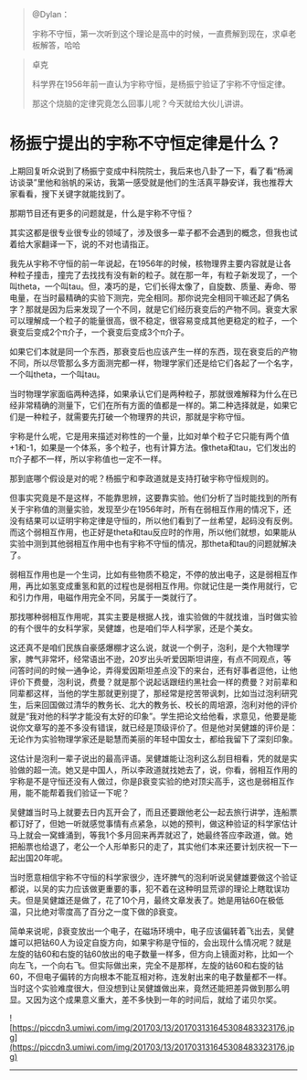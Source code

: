 > @Dylan：
> 
> 宇称不守恒，第一次听到这个理论是高中的时候，一直费解到现在，求卓老板解答，哈哈

> 卓克
> 
> 科学界在1956年前一直认为宇称守恒，是杨振宁验证了宇称不守恒定律。
> 
> 那这个烧脑的定律究竟怎么回事儿呢？今天就给大伙儿讲讲。

# 杨振宁提出的宇称不守恒定律是什么？

上期回复听众说到了杨振宁变成中科院院士，我后来也八卦了一下，看了看“杨澜访谈录”里他和翁帆的采访，我第一感受就是他们的生活真平静安详，我也推荐大家看看，搜下关键字就能找到了。

那期节目还有更多的问题就是，什么是宇称不守恒？

其实这都是很专业很专业的领域了，涉及很多一辈子都不会遇到的概念，但我也试着给大家翻译一下，说的不对也请指正。

我先从宇称不守恒的前一年说起，在1956年的时候，核物理界主要内容就是让各种粒子撞击，撞完了去找找有没有新的粒子。就在那一年，有粒子新发现了，一个叫theta，一个叫tau。但，凑巧的是，它们长得太像了，自旋数、质量、寿命、带电量，在当时最精确的实验下测完，完全相同。那你说完全相同干嘛还起了俩名字？那就是因为后来发现了一个不同，就是它们经历衰变后的产物不同。衰变大家可以理解成一个粒子的能量很高，很不稳定，很容易变成其他更稳定的粒子，一个衰变后变成2个π介子，一个衰变后变成3个π介子。

如果它们本就是同一个东西，那衰变后也应该产生一样的东西，现在衰变后的产物不同，所以尽管那么多方面测完都一样，物理学家们还是给它们各起了一个名字，一个叫theta，一个叫tau。

当时物理学家面临两种选择，如果承认它们是两种粒子，那就很难解释为什么在已经非常精确的测量下，它们在所有方面的值都是一样的。第二种选择就是，如果它们是一种粒子，就需要先打破一个物理界的共识，那就是宇称守恒。

宇称是什么呢，它是用来描述对称性的一个量，比如对单个粒子它只能有两个值+1和-1，如果是一个体系，多个粒子，也有计算方法。像theta和tau，它们发出的π介子都不一样，所以宇称值也一定不一样。

那到底哪个假设是对的呢？杨振宁和李政道就是支持打破宇称守恒规则的。

但事实究竟是不是这样，不能靠思辨，这要靠实验。他们分析了当时能找到的所有关于宇称值的测量实验，发现至少在1956年时，所有在弱相互作用的情况下，还没有结果可以证明宇称定律是守恒的，所以他们看到了一丝希望，起码没有反例。而这个弱相互作用，也正好是theta和tau反应时的作用，所以他们就想，如果能从实验中测到其他弱相互作用中也有宇称不守恒的情况，那theta和tau的问题就解决了。

弱相互作用也是一个生词，比如有些物质不稳定，不停的放出电子，这是弱相互作用，再比如氢变成重氢和氦的过程也是弱相互作用。你就记住是一类作用就行，它和引力作用，电磁作用完全不同，另属于一类就行了。

那找哪种弱相互作用呢，其实主要是根据人找，谁实验做的牛就找谁，当时做实验的有个很牛的女科学家，吴健雄，也是咱们华人科学家，还是个美女。

这还真不是咱们民族自豪感爆棚才这么说，就说一个例子，泡利，是个大物理学家，脾气非常坏，经常语出不逊，20岁出头听爱因斯坦讲座，有点不同观点，等问答时间的时候一通争论，弄得爱因斯坦差点没下的来台，还有好事者逗他，让他评价下费曼，泡利说，费曼？就是那个说起话跟纽约黑社会一样的费曼？对前辈和同辈都这样，当他的学生那就更别提了，那经常是挖苦带讽刺，比如当过泡利研究生，后来回国做过清华的教务长、北大的教务长、校长的周培源，泡利对他的评价就是“我对他的科学才能没有太好的印象”。学生把论文给他看，求意见，他要是能说你文章写的差不多没有错误，就已经是顶级评价了。但是他对吴健雄的评价是：无论作为实验物理学家还是聪慧而美丽的年轻中国女士，都给我留下了深刻印象。

这估计是泡利一辈子说出的最高评语。吴健雄能让泡利这么刮目相看，凭的就是实验做的超一流。她又是中国人，所以李政道就找她去了，说，你看，弱相互作用的宇称是不是守恒还没有人做过，你是β衰变实验的绝对顶尖高手，这也是弱相互作用，能不能帮着我们验证一下呢？

吴健雄当时马上就要去日内瓦开会了，而且还要跟他老公一起去旅行讲学，连船票都订好了，但她一听就感觉事情有点紧急，以她的预判，做这种验证的科学家估计马上就会一窝蜂涌到，等我1个多月回来再弄就迟了，她最终答应李政道，做。她把船票也给退了，老公一个人形单影只的走了，其实他们本来还要计划庆祝一下一起出国20年呢。

当时愿意相信宇称不守恒的科学家很少，连坏脾气的泡利听说吴健雄要做这个验证都说，以吴的实力应该做更重要的事，犯不着在这种明显荒谬的理论上瞎耽误功夫。但是吴健雄还是做了，花了10个月，最终文章发表了。她是用钴60在极低温，只比绝对零度高了百分之一度下做的β衰变。

简单来说呢，β衰变放出一个电子，在磁场环境中，电子应该偏转着飞出去，吴健雄可以把钴60人为设定自旋方向，如果宇称是守恒的，会出现什么情况呢？就是左旋的钴60和右旋的钴60放出的电子数量一样多，但方向上镜面对称，比如一个向左飞，一个向右飞。但实际做出来，完全不是那样，左旋的钴60和右旋的钴60，不但电子偏转的方向根本不能互相对称，连发射出来的电子数量都不一样。当时这个实验难度很大，但没想到让吴健雄做出来，竟然还能把差异做到那么明显。又因为这个成果意义重大，差不多快到一年的时间后，就给了诺贝尔奖。

![https://piccdn3.umiwi.com/img/201703/13/201703131645308483323176.jpg](https://piccdn3.umiwi.com/img/201703/13/201703131645308483323176.jpg)

---
